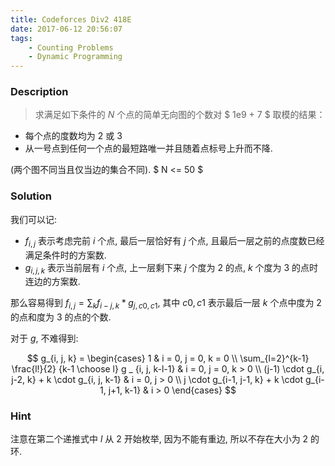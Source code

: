 ```yaml
---
title: Codeforces Div2 418E
date: 2017-06-12 20:56:07
tags:
    - Counting Problems
    - Dynamic Programming
---
```


### Description
> 求满足如下条件的 $N$ 个点的简单无向图的个数对 $ 1e9 + 7 $ 取模的结果：
- 每个点的度数均为 $2$ 或 $3$
- 从一号点到任何一个点的最短路唯一并且随着点标号上升而不降. 

(两个图不同当且仅当边的集合不同).
$ N <= 50 $ 
<!--more-->

### Solution
我们可以记:
- $f_{i, j}$ 表示考虑完前 $i$ 个点, 最后一层恰好有 $j$ 个点, 且最后一层之前的点度数已经满足条件时的方案数.
- $g_{i, j, k}$ 表示当前层有 $i$ 个点, 上一层剩下来 $j$ 个度为 $2$ 的点, $k$ 个度为 $3$ 的点时连边的方案数.

那么容易得到 $f_{i, j} = \sum _ {k} f_{i-j, k} * g_{j, c0, c1}$, 其中 $c0, c1$ 表示最后一层 $k$ 个点中度为 $2$ 的点和度为 $3$ 的点的个数.

对于 $g$, 不难得到:

$$ 
g_{i, j, k} = 
\begin{cases} 
    1 & i = 0, j = 0, k = 0 \\
    \sum_{l=2}^{k-1} \frac{l!}{2} {k-1 \choose l} g _ {i, j, k-l-1} & i = 0, j = 0, k > 0 \\
    (j-1) \cdot g_{i, j-2, k} + k \cdot g_{i, j, k-1} & i = 0, j > 0 \\
    j \cdot g_{i-1, j-1, k} + k \cdot g_{i-1, j+1, k-1} & i > 0
\end{cases}
$$

### Hint
注意在第二个递推式中 $l$ 从 $2$ 开始枚举, 因为不能有重边, 所以不存在大小为 $2$ 的环.
